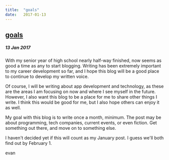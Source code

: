 ```yaml
---
title:  "goals"
date:   2017-01-13
---
```


<h2><a href="http://evandekhayser.com/2017/01/13/goals" class="title">goals</a></h2>
<h5>13 Jan 2017</h5>

With my senior year of high school nearly half-way finished, now seems as good a time as any to start blogging. Writing has been extremely important to my career development so far, and I hope this blog will be a good place to continue to develop my written voice.

Of course, I will be writing about app development and technology, as these are the areas I am focusing on now and where I see myself in the future. However, I also want this blog to be a place for me to share other things I write. I think this would be good for me, but I also hope others can enjoy it as well.

My goal with this blog is to write once a month, minimum. The post may be about programming, tech companies, current events, or even fiction. Get something out there, and move on to something else.

I haven't decided yet if this will count as my January post. I guess we'll both find out by February 1.

evan
